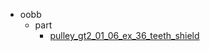 * oobb
  * part
    * [pulley_gt2_01_06_ex_36_teeth_shield](oobb/part/pulley_gt2_01_06_ex_36_teeth_shield)
